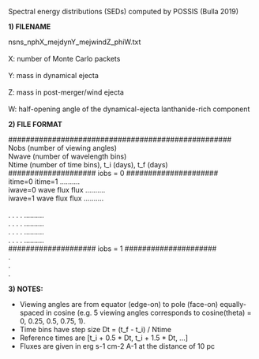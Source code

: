 Spectral energy distributions (SEDs) computed by POSSIS (Bulla 2019)

**1) FILENAME**

nsns_nphX_mejdynY_mejwindZ_phiW.txt <br/>	
X: number of Monte Carlo packets <br/>	
Y: mass in dynamical ejecta <br/>	
Z: mass in post-merger/wind ejecta <br/>	
W: half-opening angle of the dynamical-ejecta lanthanide-rich component	<br/>

**2) FILE FORMAT**

###################################################<br/>
Nobs (number of viewing angles)<br/>
Nwave (number of wavelength bins)<br/>
Ntime (number of time bins), t_i (days), t_f (days)<br/>
#################### iobs = 0 #####################<br/>
<nbsp>                 itime=0   itime=1 ..........<br/>
iwave=0  wave	  flux      flux   ..........<br/>
iwave=1  wave	  flux      flux   ..........<br/>  
.         .         .         .    ..........<br/>
.         .         .         .    ..........<br/>
.         .         .         .    ..........<br/>
.         .         .         .    ..........<br/>
#################### iobs = 1 #####################<br/>
.<br/>
.<br/>
.<br/>

	 
**3) NOTES:**
- Viewing angles are from equator (edge-on) to pole (face-on)
  equally-spaced in cosine (e.g. 5 viewing angles corresponds 
  to cosine(theta) = 0, 0.25, 0.5, 0.75, 1).<br/>
- Time bins have step size Dt = (t_f - t_i) / Ntime<br/>
- Reference times are [t_i + 0.5 * Dt, t_i + 1.5 * Dt, ...]<br/>
- Fluxes are given in erg s-1 cm-2 A-1 at the distance of 10 pc<br/>
